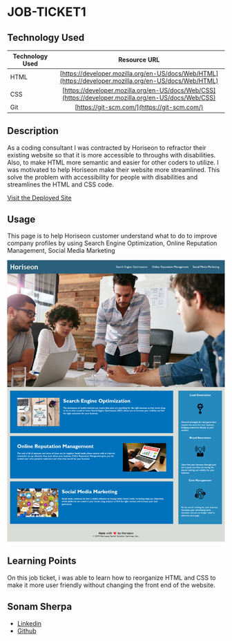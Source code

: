 # JOB-TICKET1

## Technology Used 

| Technology Used         | Resource URL           | 
| ------------- |:-------------:| 
| HTML| [https://developer.mozilla.org/en-US/docs/Web/HTML](https://developer.mozilla.org/en-US/docs/Web/HTML) | 
| CSS | [https://developer.mozilla.org/en-US/docs/Web/CSS](https://developer.mozilla.org/en-US/docs/Web/CSS)    |   
| Git | [https://git-scm.com/](https://git-scm.com/)     |    

## Description 

As a coding consultant I was contracted by Horiseon to refractor their existing website so that it is more accessible to throughs with disabilities. Also, to make HTML more semantic and easier for other coders to utilize. I was motivated to help Horiseon make their website more streamlined. This solve the problem with accessibility for people with disabilities and streamlines the HTML and CSS code. 

[Visit the Deployed Site](https://ssherp.github.io/job-ticket1/)

## Usage 
This page is to help Horiseon customer understand what to do to improve company profiles by using Search Engine Optimization, Online Reputation Management, Social Media Marketing   

![screenshot of Horseon website](./assets/images/Horiseon-refactor.png)



## Learning Points
On this job ticket, i was able to learn how to reorganize HTML and CSS to make it more user friendly without changing the front end of the website.


## Sonam Sherpa

* [Linkedin](https://www.linkedin.com/in/sonam-sherpa-306559280)
* [Github](https://github.com/ssherp/)





